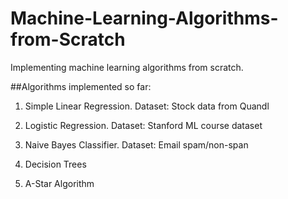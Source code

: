 # Machine-Learning-Algorithms-from-Scratch
Implementing machine learning algorithms from scratch.

##Algorithms implemented so far:

1. Simple Linear Regression.   Dataset: Stock data from Quandl  

2. Logistic Regression.   Dataset: Stanford ML course dataset  

3. Naive Bayes Classifier.    Dataset: Email spam/non-span  

4. Decision Trees

5. A-Star Algorithm
